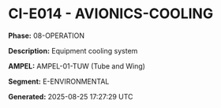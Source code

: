# CI-E014 - AVIONICS-COOLING

**Phase:** 08-OPERATION

**Description:** Equipment cooling system

**AMPEL:** AMPEL-01-TUW (Tube and Wing)

**Segment:** E-ENVIRONMENTAL

**Generated:** 2025-08-25 17:27:29 UTC
